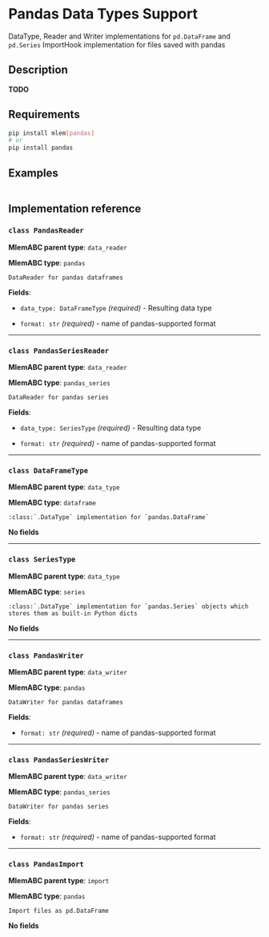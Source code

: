 # Pandas Data Types Support

DataType, Reader and Writer implementations for `pd.DataFrame` and `pd.Series`
ImportHook implementation for files saved with pandas

## Description

**TODO**

## Requirements

```bash
pip install mlem[pandas]
# or
pip install pandas
```

## Examples

```python

```

## Implementation reference

### `class PandasReader`

**MlemABC parent type**: `data_reader`

**MlemABC type**: `pandas`

    DataReader for pandas dataframes

**Fields**:

- `data_type: DataFrameType` _(required)_ - Resulting data type

- `format: str` _(required)_ - name of pandas-supported format

---

### `class PandasSeriesReader`

**MlemABC parent type**: `data_reader`

**MlemABC type**: `pandas_series`

    DataReader for pandas series

**Fields**:

- `data_type: SeriesType` _(required)_ - Resulting data type

- `format: str` _(required)_ - name of pandas-supported format

---

### `class DataFrameType`

**MlemABC parent type**: `data_type`

**MlemABC type**: `dataframe`

    :class:`.DataType` implementation for `pandas.DataFrame`

**No fields**

---

### `class SeriesType`

**MlemABC parent type**: `data_type`

**MlemABC type**: `series`

    :class:`.DataType` implementation for `pandas.Series` objects which
    stores them as built-in Python dicts

**No fields**

---

### `class PandasWriter`

**MlemABC parent type**: `data_writer`

**MlemABC type**: `pandas`

    DataWriter for pandas dataframes

**Fields**:

- `format: str` _(required)_ - name of pandas-supported format

---

### `class PandasSeriesWriter`

**MlemABC parent type**: `data_writer`

**MlemABC type**: `pandas_series`

    DataWriter for pandas series

**Fields**:

- `format: str` _(required)_ - name of pandas-supported format

---

### `class PandasImport`

**MlemABC parent type**: `import`

**MlemABC type**: `pandas`

    Import files as pd.DataFrame

**No fields**

